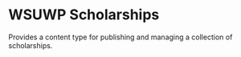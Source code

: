 # WSUWP Scholarships

Provides a content type for publishing and managing a collection of scholarships.

